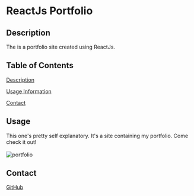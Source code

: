 # ReactJs Portfolio

## Description

  The is a portfolio site created using ReactJs.

## Table of Contents
  [Description](#description)<br/>
 
  [Usage Information](#usage)<br/>

  [Contact](#Contact)<br/> 


## Usage
This one's pretty self explanatory. It's a site containing my portfolio. Come check it out!
</br>
</br>
![portfolio](/src/assets/images/portfolio1.png)


## Contact
[GitHub](https://github.com/ayxu5723) 

